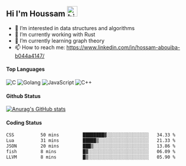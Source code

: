 ## Hi I'm Houssam <img src="https://user-images.githubusercontent.com/1303154/88677602-1635ba80-d120-11ea-84d8-d263ba5fc3c0.gif" width="28px" alt="hi">

- 👀 I’m interested in data structures and algorithms
- 🔭 I’m currently working with Rust
- 🌱 I’m currently learning graph theory
- 📫 How to reach me: https://www.linkedin.com/in/hossam-abouiba-b044a4147/

#### Top Languages

![C](https://img.shields.io/badge/c-%2300599C.svg?style=for-the-badge&logo=c&logoColor=white)
![Golang](https://img.shields.io/badge/go-blue?style=for-the-badge&logo=Goland)
![JavaScript](https://img.shields.io/badge/javascript-%23323330.svg?style=for-the-badge&logo=javascript&logoColor=%23F7DF1E)
![C++](https://img.shields.io/badge/C%2B%2B-blue?style=for-the-badge&logo=C%2B%2B)


#### Github Status
[![Anurag's GitHub stats](https://github-readme-stats.vercel.app/api?username=0xhoussam&theme=tokyonight)](https://github.com/anuraghazra/github-readme-stats)

#### Coding Status
<!--START_SECTION:waka-->

```txt
CSS          50 mins         ████████▓░░░░░░░░░░░░░░░░   34.33 %
Lua          31 mins         █████▒░░░░░░░░░░░░░░░░░░░   21.33 %
JSON         20 mins         ███▒░░░░░░░░░░░░░░░░░░░░░   13.86 %
fish         8 mins          █▓░░░░░░░░░░░░░░░░░░░░░░░   06.09 %
LLVM         8 mins          █▒░░░░░░░░░░░░░░░░░░░░░░░   05.90 %
```

<!--END_SECTION:waka-->
